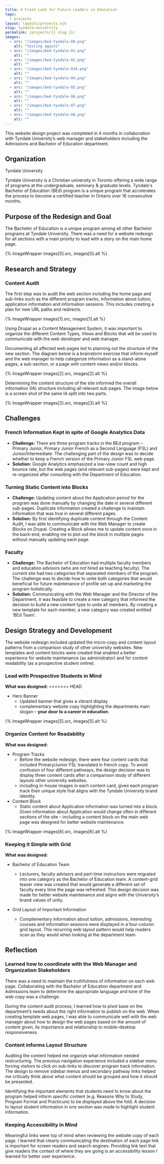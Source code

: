 ```yaml
---
title: A Fresh Look for Future Leaders in Education
tags:
  - projects
layout: layouts/projects.njk
slug: tyndale-university
permalink: /projects/{{ slug }}/
images:
  - src: "/images/bed-tyndale-00.png"
    alt: "testing agains"
  - src: "/images/bed-tyndale-01.png"
    alt: ""
  - src: "/images/bed-tyndale-02.png"
    alt: ""
  - src: "/images/bed-tyndale-034.png"
    alt: ""
  - src: "/images/bed-tyndale-04.png"
    alt: ""
  - src: "/images/bed-tyndale-05.png"
    alt: ""
  - src: "/images/bed-tyndale-06.png"
    alt: ""
  - src: "/images/bed-tyndale-07.png"
    alt: ""
  - src: "/images/bed-tyndale-08.png"
    alt: ""
---
```


This website design project was completed in 4 months in collaboration with Tyndale University’s web manager and stakeholders including the Admissions and Bachelor of Education department.

## Organization
Tyndale University

Tyndale University is a Christian university in Toronto offering a wide range of programs at the undergraduate, seminary & graduate levels. Tyndale's Bachelor of Education (BEd) program is a unique program that accelerates the process to become a certified teacher in Ontario over 16 consecutive months.

## Purpose of the Redesign and Goal
The Bachelor of Education is a unique program among all other Bachelor programs at Tyndale University. There was a need for a website redesign for all sections with a main priority to lead with a story on the main home page.

{% ImageWrapper images[0].src, images[0].alt %}

## Research and Strategy
### Content Audit
The first step was to audit the web section including the home page and sub-links such as the different program tracks, information about tuition, application information and information sessions. This includes creating a plan for new URL paths and redirects.

{% ImageWrapper images[1].src, images[1].alt %}

Using Drupal as a Content Management System, it was important to organize the different Content Types, Views and Blocks that will be used to communicate with the web developer and web manager.

Documenting all affected web pages led to planning out the structure of the new section. The diagram below is a brainstorm exercise that inform myself and the web manager to help categorize information as a stand-alone pages, a sub-section, or a page with content views and/or blocks. 

{% ImageWrapper images[2].src, images[2].alt %}

Determining the content structure of the site informed the overall information (IA) structure including all relevant sub pages. The image below is a screen shot of the same IA split into two parts.  

{% ImageWrapper images[3].src, images[3].alt %}

## Challenges

### French Information Kept in spite of Google Analytics Data

- **Challenge:** There are three program tracks in the BEd program – Primary Junior, Primary Junior French as a Second Language (FSL) and Junior/Intermediate. The challenging part of the design was to decide whether to keep a French version of the Primary Junior FSL web page. 
- **Solution:** Google Analytics emphasized a low-view count and high bounce rate, but the web pages (and relevant sub-pages) were kept and re-organized after consulting with the Department of Education.

### Turning Static Content into Blocks

- **Challenge:** Updating content about the Application period for the program was done manually by changing the date in several different sub-pages. Duplicate information created a challenge to maintain information that was true in several different pages. 
- **Solution:** By first identifying duplicate content through the Content Audit, I was able to communicate with the Web Manager to create *Blocks* on Drupal. Creating a Block allows me to update content once in the back-end, enabling me to plot out the block in multiple pages without manually updating each page.

### Faculty

- **Challenge:** The Bachelor of Education had multiple faculty members and education advisors (who are not hired as teaching faculty). The current site had two categories that separated members of the program. The challenge was to decide how to unite both categories that would beneficial for future maintenance of profile set-up and marketing the program holistically.
- **Solution:** Communicating with the Web Manager and the Director of the Department, it was feasible to create a new category that informed the decision to build a new content type to unite all members. By creating a new template for each member, a new category was created entitled ‘BEd Team’.

## Design Strategy and Development
The website redesign included updated the micro-copy and content layout patterns from a comparison study of other university websites. New templates and content blocks were created that enabled a better experience for website maintenance (as administrator) and for content readability (as a prospective student online). 

### Lead with Prospective Students in Mind

**What was designed:**
<<<<<<< HEAD

+ Hero Banner
  - Updated banner that gives a vibrant display
  - complementary website copy highlighting the departments main slogan – **your door to a career in education**.


{% ImageWrapper images[5].src, images[5].alt %}

### Organize Content for Readability 

**What was designed:**

+ Program Tracks
  - Before the website redesign, there were four content cards that included Primary/Junior FSL translated in french copy. To avoid confusion of four different pathways, the design decision was to display three content cards after a comparison study of different layouts other university websites. 
  - including in-house images in each content card, gives each program track their unique style that aligns with the Tyndale University brand identity.
+ Content Block
  - Static content about Application information was turned into a block. Given information about Application would change often in different sections of the site – including a content block on the main web page was designed for better website maintenance.

{% ImageWrapper images[6].src, images[6].alt %}

### Keeping it Simple with Grid
**What was designed:**
+ Bachelor of Education Team
  - Lecturers, faculty advisors and part-time instructors were migrated into one category as the Bachelor of Education team. A content-grid teaser view was created that would generate a different set of faculty every time the page was refreshed. This design decision was made for better website maintenance and aligns with the University’s brand values of unity. 

+ Grid Layout of Important Information
  - Complementary information about tuition, admissions, interesting courses and information sessions were displayed in a four-column grid layout. This recurring web layout pattern would help readers scan as they would when looking at the department team.

## Reflection
### Learned how to coordinate with the Web Manager and Organization Stakeholders
There was a need to maintain the truthfulness of information on each web page. Collaborating with the Bachelor of Education department and Admissions team to determine the appropriate language and tone of the web copy was a challenge. 

During the content audit process, I learned how to pivot base on the department’s needs about the right information to publish on the web. When creating template web pages, I was able to communicate well with the web manager about how to design the web pages based on the amount of content given, its importance and relationship to mobile-desktop responsiveness.

### Content informs Layout Structure
Auditing the content helped me organize what information needed restructuring. The previous navigation experience included a sidebar menu forcing visitors to click on sub-links to discover program track information. The design to remove sidebar menus and secondary pathway links helped me critically think about what content should be grouped and how it should be presented. 

Identifying the important elements that students need to know about the program helped inform specific content (e.g. Reasons Why to Study, Program Format and Practicum) to be displayed above the fold. A decision to layout student information in one section was made to highlight student information.

### Keeping Accessibility in Mind
Meaningful links were top of mind when reviewing the website copy of each page. I learned that clearly communicating the destination of each page link is important for screen readers and search engines. Providing link text that give readers the context of where they are going is an accessibility lesson I learned for better user experience.

